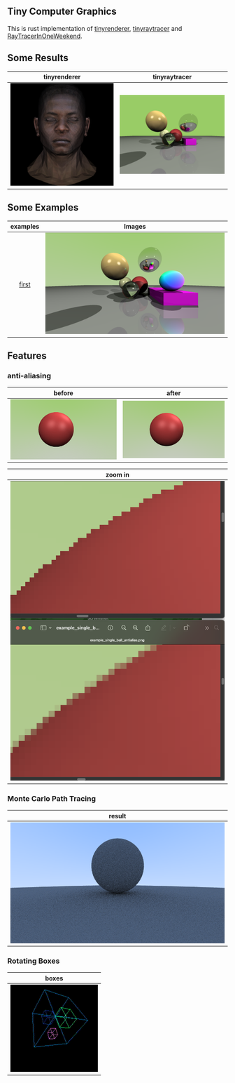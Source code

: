 ## Tiny Computer Graphics

This is rust implementation of [tinyrenderer](https://github.com/ssloy/tinyrenderer/wiki), [tinyraytracer](https://github.com/ssloy/tinyraytracer/wiki) and [RayTracerInOneWeekend](https://raytracing.github.io/books/RayTracingInOneWeekend.html).

## Some Results

|       tinyrenderer        |               tinyraytracer                |
| :-----------------------: | :----------------------------------------: |
| ![img](./output/head.png) | ![img](./output/customized_ray_tracer.png) |

## Some Examples

|           examples           |               Images               |
| :--------------------------: | :--------------------------------: |
| [first](./examples/first.rs) | ![img](./output/example_first.png) |

## Features

### anti-aliasing

|                  before                  |                       after                        |
| :--------------------------------------: | :------------------------------------------------: |
| ![img](./output/example_single_ball.png) | ![img](./output/example_single_ball_antialias.png) |

|               zoom in                |
| :----------------------------------: |
| ![img](./output/example_zoom_in.png) |

### Monte Carlo Path Tracing

|                      result                      |
| :----------------------------------------------: |
| ![img](./output/example_monte_carlo_diffuse.png) |

### Rotating Boxes

|                 boxes                 |
| :-----------------------------------: |
| ![img](./output/example_rotating.gif) |
